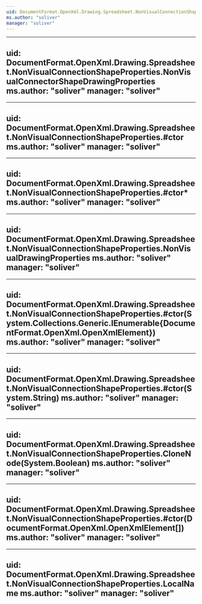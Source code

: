 ```yaml
---
uid: DocumentFormat.OpenXml.Drawing.Spreadsheet.NonVisualConnectionShapeProperties
ms.author: "soliver"
manager: "soliver"
---
```


---
uid: DocumentFormat.OpenXml.Drawing.Spreadsheet.NonVisualConnectionShapeProperties.NonVisualConnectorShapeDrawingProperties
ms.author: "soliver"
manager: "soliver"
---

---
uid: DocumentFormat.OpenXml.Drawing.Spreadsheet.NonVisualConnectionShapeProperties.#ctor
ms.author: "soliver"
manager: "soliver"
---

---
uid: DocumentFormat.OpenXml.Drawing.Spreadsheet.NonVisualConnectionShapeProperties.#ctor*
ms.author: "soliver"
manager: "soliver"
---

---
uid: DocumentFormat.OpenXml.Drawing.Spreadsheet.NonVisualConnectionShapeProperties.NonVisualDrawingProperties
ms.author: "soliver"
manager: "soliver"
---

---
uid: DocumentFormat.OpenXml.Drawing.Spreadsheet.NonVisualConnectionShapeProperties.#ctor(System.Collections.Generic.IEnumerable{DocumentFormat.OpenXml.OpenXmlElement})
ms.author: "soliver"
manager: "soliver"
---

---
uid: DocumentFormat.OpenXml.Drawing.Spreadsheet.NonVisualConnectionShapeProperties.#ctor(System.String)
ms.author: "soliver"
manager: "soliver"
---

---
uid: DocumentFormat.OpenXml.Drawing.Spreadsheet.NonVisualConnectionShapeProperties.CloneNode(System.Boolean)
ms.author: "soliver"
manager: "soliver"
---

---
uid: DocumentFormat.OpenXml.Drawing.Spreadsheet.NonVisualConnectionShapeProperties.#ctor(DocumentFormat.OpenXml.OpenXmlElement[])
ms.author: "soliver"
manager: "soliver"
---

---
uid: DocumentFormat.OpenXml.Drawing.Spreadsheet.NonVisualConnectionShapeProperties.LocalName
ms.author: "soliver"
manager: "soliver"
---
